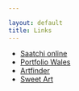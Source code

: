 ```yaml
---

layout: default
title: Links
---
```


- [Saatchi online](http://www.saatchionline.com/Murphy)
- [Portfolio Wales](http://www.portfoliowales.com/)
- [Artfinder](https://www.artfinder.com/artist/dianne-murphy/)
- [Sweet Art](http://www.wearesweetart.com/#!sweet-shop/cpma)
